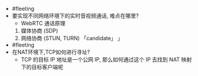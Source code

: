 

- #fleeting
- 要实现不同网络环境下的实时音视频通话, 难点在哪里?
    - WebRTC 通话原理
    1. 媒体协商 (SDP)
    2. 网络协商 (STUN, TURN) 「candidate」
」
- #fleeting
- 在NAT环境下,TCP如何进行寻址?
    - TCP 的目标 IP 地址是一个公网 IP, 那么如何通过这个 IP 去找到 NAT 映射下的目标客户端呢